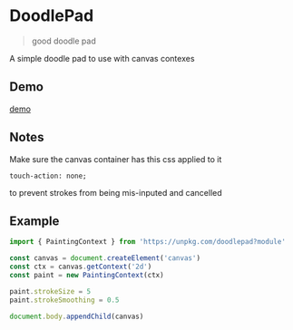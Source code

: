 # DoodlePad
> good doodle pad

A simple doodle pad to use with canvas contexes

## Demo
[demo](https://brecert.github.io/doodlepad/)

## Notes

Make sure the canvas container has this css applied to it

```
touch-action: none;
```

to prevent strokes from being mis-inputed and cancelled

## Example
```js
import { PaintingContext } from 'https://unpkg.com/doodlepad?module'

const canvas = document.createElement('canvas')
const ctx = canvas.getContext('2d')
const paint = new PaintingContext(ctx)

paint.strokeSize = 5
paint.strokeSmoothing = 0.5

document.body.appendChild(canvas)
```